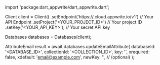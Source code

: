 import 'package:dart_appwrite/dart_appwrite.dart';

Client client = Client()
    .setEndpoint('https://<REGION>.cloud.appwrite.io/v1') // Your API Endpoint
    .setProject('<YOUR_PROJECT_ID>') // Your project ID
    .setKey('<YOUR_API_KEY>'); // Your secret API key

Databases databases = Databases(client);

AttributeEmail result = await databases.updateEmailAttribute(
    databaseId: '<DATABASE_ID>',
    collectionId: '<COLLECTION_ID>',
    key: '',
    xrequired: false,
    xdefault: 'email@example.com',
    newKey: '', // (optional)
);
